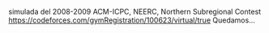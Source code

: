 simulada del 2008-2009 ACM-ICPC, NEERC, Northern Subregional Contest
https://codeforces.com/gymRegistration/100623/virtual/true
Quedamos...
